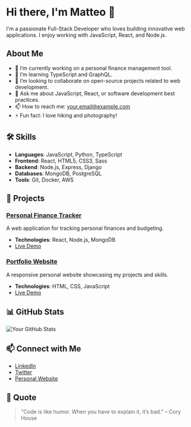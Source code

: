 # Hi there, I'm Matteo 👋
I'm a passionate Full-Stack Developer who loves building innovative web applications. I enjoy working with JavaScript, React, and Node.js.

## About Me
- 🔭 I’m currently working on a personal finance management tool.
- 🌱 I’m learning TypeScript and GraphQL.
- 👯 I’m looking to collaborate on open-source projects related to web development.
- 💬 Ask me about JavaScript, React, or software development best practices.
- 📫 How to reach me: your.email@example.com
- ⚡ Fun fact: I love hiking and photography!

## 🛠️ Skills
- **Languages**: JavaScript, Python, TypeScript
- **Frontend**: React, HTML5, CSS3, Sass
- **Backend**: Node.js, Express, Django
- **Databases**: MongoDB, PostgreSQL
- **Tools**: Git, Docker, AWS

## 🚀 Projects

### [Personal Finance Tracker](https://github.com/yourusername/finance-tracker)
A web application for tracking personal finances and budgeting.
- **Technologies**: React, Node.js, MongoDB
- [Live Demo](https://finance-tracker-demo.com)

### [Portfolio Website](https://github.com/yourusername/portfolio)
A responsive personal website showcasing my projects and skills.
- **Technologies**: HTML, CSS, JavaScript
- [Live Demo](https://yourportfolio.com)

## 📊 GitHub Stats
![Your GitHub Stats](https://github-readme-stats.vercel.app/api?username=yourusername&show_icons=true&theme=radical)

## 📫 Connect with Me
- [LinkedIn](https://linkedin.com/in/yourname)
- [Twitter](https://twitter.com/yourusername)
- [Personal Website](https://yourwebsite.com)

## 💬 Quote
> "Code is like humor. When you have to explain it, it’s bad." – Cory House
